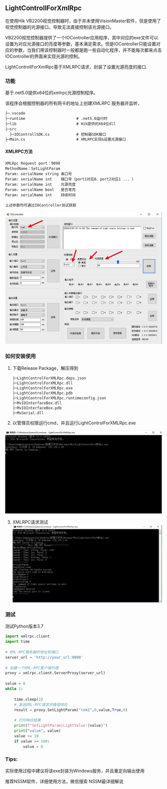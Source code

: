 ## LightControllForXmlRpc

在使用Hik VB2200视觉控制器时，由于并未使用VisionMaster软件，但是使用了视觉控制器的光源接口。导致无法直接控制该光源接口。

VB2200视觉控制器提供了一个IOController应用程序，其中对应的exe文件可以设置为对应光源接口的亮度等参数，基本满足需求。但是IOController只能设置对应的参数，当我们用该控制器时一般都是跑一些自动化程序，并不能每次都来点击IOController的界面来实现光源的控制。

LightControllForXmlRpc基于XMLRPC请求，封装了设置光源亮度的接口.

### 功能

基于.net5.0提供x64位的xmlrpc光源控制程序。

该程序会根据控制器的所有网卡的地址上创建XMLRPC 服务器并监听，

```tex
├─.vscode
├─runtime						# .net5.0运行时
├─lib							# Hik提供的X64位dll
├─src
  ├─IOControllSDK.cs			# 控制器SDK接口
├─Main.cs						# XMLRPC实现&设置光源接口
```

#### XMLRPC方法

```
XMLRpc Request port：9090
MethodName：SetLightParam
Param: serialName string 串口号
Param: serialName int    端口号（port1对应0，port2对应1 ... ）
Param: serialName int    光源亮度
Param: serialName bool   是否常亮
Param: serialName int    持续时间

上述参数均可通过IOController测试获取
```

![image-20240229221557727](Readme.assets/image-20240229221557727.png)

### 如何安装使用

1. 下载Release Package，解压得到

   ```
   ├─LightControlForXMLRpc.deps.json
   ├─LightControlForXMLRpc.dll
   ├─LightControlForXMLRpc.exe
   ├─LightControlForXMLRpc.pdb
   ├─LightControlForXMLRpc.runtimeconfig.json
   ├─MvIOInterfaceBox.dll
   ├─MvIOInterfaceBox.pdb
   ├─MvSerial.dll
   ```

2.  以管理员权限运行cmd，并且运行LightControlForXMLRpc.exe

   ![image-20240229222525185](Readme.assets/image-20240229222525185.png)

3. XMLRPC请求测试![image-20240229224229916](Readme.assets/image-20240229224229916.png)

### 测试

测试Python版本3.7

```python
import xmlrpc.client
import time

# XML-RPC服务器的地址和端口
server_url = 'http://your_url:9090'

# 创建一个XML-RPC客户端代理
proxy = xmlrpc.client.ServerProxy(server_url)

value = 0
while 1:
    
    time.sleep(1)
    # 发送XML-RPC请求并接收响应
    result = proxy.SetLightParam("com2",0,value,True,0)

    # 打印响应结果
    print(f"SetLightParam|LightValue:{value}")
    print("value", value)
    value += 10
    if value >= 100:
        value = 0
```

### Tips:

实际使用过程中建议将该exe封装为Windows服务，并且重定向输出使用

推荐NSSM软件，详细使用方法，微信搜索 NSSM最详细解说